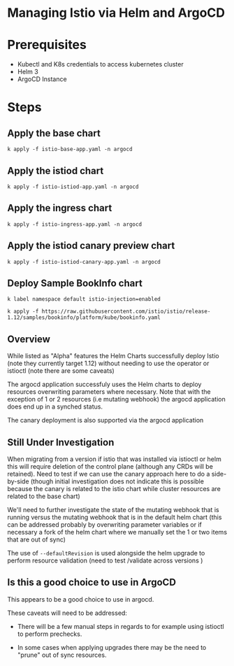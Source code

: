 # Managing Istio via Helm and ArgoCD

# Prerequisites

* Kubectl and K8s credentials to access kubernetes cluster
* Helm 3
* ArgoCD Instance

# Steps

## Apply the base chart

`k apply -f istio-base-app.yaml -n argocd`

## Apply the istiod chart

`k apply -f istio-istiod-app.yaml -n argocd`

## Apply the ingress chart

`k apply -f istio-ingress-app.yaml -n argocd`

## Apply the istiod canary preview chart

`k apply -f istio-istiod-canary-app.yaml -n argocd`

## Deploy Sample BookInfo chart

```
k label namespace default istio-injection=enabled

k apply -f https://raw.githubusercontent.com/istio/istio/release-1.12/samples/bookinfo/platform/kube/bookinfo.yaml
```

## Overview

While listed as "Alpha" features the Helm Charts successfully deploy Istio (note they currently target 1.12) without needing to use the operator or istioctl (note there are some caveats)

The argocd application successfuly uses the Helm charts to deploy resources overwriting parameters where necessary.  Note that with the exception of 1 or 2 resources (i.e mutating webhook) the argocd application does end up in a synched status.  

The canary deployment is also supported via the argocd application 

## Still Under Investigation

When migrating from a version if istio that was installed via istioctl or helm this will require deletion of the control plane (although any CRDs will be retained).  Need to test if we can use the canary approach here to do a side-by-side (though initial investigation does not indicate this is possible because the canary is related to the istio chart while cluster resources are related to the base chart)

We'll need to further investigate the state of the mutating webhook that is running versus the mutating webhook that is in the default helm chart (this can be addressed probably by overwriting parameter variables or if necessary a fork of the helm chart where we manually set the 1 or two items that are out of sync)

The use of `--defaultRevision` is used alongside the helm upgrade to perform resource validation (need to test /validate across versions )

## Is this a good choice to use in ArgoCD

This appears to be a good choice to use in argocd.  

These caveats will need to be addressed:

* There will be a few manual steps in regards to for example using istioctl to perform prechecks.

* In some cases when applying upgrades there may be the need to "prune" out of sync resources.




